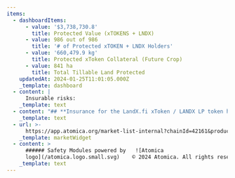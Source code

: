```yaml
---
items:
  - dashboardItems:
      - value: '$3,738,730.8'
        title: Protected Value (xTOKENS + LNDX)
      - value: 986 out of 986
        title: '# of Protected xTOKEN + LNDX Holders'
      - value: '660,479.9 kg'
        title: Protected xToken Collateral (Future Crop)
      - value: 841 ha
        title: Total Tillable Land Protected
    updatedAt: 2024-01-25T11:01:05.000Z
    _template: dashboard
  - content: |
      Insurable risks:
    _template: text
  - content: "## **Insurance for the LandX.fi xToken / LANDX LP token holders:**\n\nAs\_an xToken / LANDX token holder, you can purchase insurance that will protect you and your assets from unlikely, but still probable, loss of funds if you are staking tokens into LandX Smart Contracts, Uniswap or Timeswap. \_\n\n## **Insurance for the LandX.fi farmers:**\n\nAs a Farmer, you can purchase additional insurance to protect your future crop and revenue - if your farm experiences loss of crop caused by weather events and climate change (such as temperature being too hot, too cold, too much or too little rain), you will receive compensation equal to the $ value of the crop lost.\n"
    _template: text
  - url: >-
      https://app.atomica.org/market-list-internal?chainId=42161&product=&marketIdList=0xdffa95c17fcae00e7ce8f0bd7b9fc1792e3b3820-67,0xdffa95c17fcae00e7ce8f0bd7b9fc1792e3b3820-66,0xdffa95c17fcae00e7ce8f0bd7b9fc1792e3b3820-65,0xdffa95c17fcae00e7ce8f0bd7b9fc1792e3b3820-64,0xdffa95c17fcae00e7ce8f0bd7b9fc1792e3b3820-63,0xdffa95c17fcae00e7ce8f0bd7b9fc1792e3b3820-62,0xdffa95c17fcae00e7ce8f0bd7b9fc1792e3b3820-55,0xdffa95c17fcae00e7ce8f0bd7b9fc1792e3b3820-54,0xdffa95c17fcae00e7ce8f0bd7b9fc1792e3b3820-53,0xdffa95c17fcae00e7ce8f0bd7b9fc1792e3b3820-48&coverInputTitle=&featureOverrides=%7B%22marketList.columnConfigs.columnList%22%3A%5B%22favorite%22%2C%22title%22%2C%22apr%22%2C%22buy-cover-up-to%22%2C%22premium-payout%22%2C%22cover-mining%22%2C%22controls%22%5D%7D
    _template: marketWidget
  - content: >
      ###### Safety Modules powered by   ![Atomica
      logo](/atomica.logo.small.svg)    © 2024 Atomica. All rights reserved.
    _template: text
---
```


